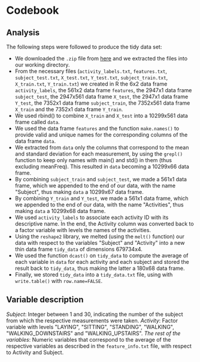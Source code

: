 Codebook
========

## Analysis

The following steps were followed to produce the tidy data set:
 
* We downloaded the `.zip` file from [here](https://d396qusza40orc.cloudfront.net/getdata%2Fprojectfiles%2FUCI%20HAR%20Dataset.zip) and we extracted the files into our working directory.
* From the necessary files (`activity_labels.txt`, `features.txt`, `subject_test.txt`, `X_test.txt`, `Y_test.txt`, `subject_train.txt`, `X_train.txt`, `Y_train.txt`) we created in R the 6x2 data frame `activity_labels`, the 561x2 data frame `features`, the 2947x1 data frame `subject_test`, the 2947x561 data frame `X_test`, the 2947x1 data frame `Y_test`, the 7352x1 data frame `subject_train`, the 7352x561 data frame `X_train` and the 7352x1 data frame `Y_train`. 
* We used rbind() to combine `X_train` and `X_test` into a 10299x561 data frame called `data`.
* We used the data frame `features` and the function `make.names()` to provide valid and unique names for the corresponding columns of the data frame `data`.
* We extracted from `data` only the columns that correspond to the mean and standard deviation for each measurement, by using the `grepl()` function to keep only names with main() and std() in them (thus excluding meanFreq). This resulted in `data` becoming a 10299x66 data frame.
* By combining `subject_train` and `subject_test`, we made a 561x1 data frame, which we appended to the end of our data, with the name "Subject", thus making `data` a 10299x67 data frame.
* By combining `Y_train` and `Y_test`, we made a 561x1 data frame, which we appended to the end of our data, with the name "Activities", thus making `data` a 10299x68 data frame.
* We used `activity_labels` to associate each activity ID with its descriptive name. In the end, the Activity column was converted back to a factor variable with levels the names of the activities.
* Using the `reshape2` library, we melted (using the `melt()` function) our data with respect to the variables "Subject" and "Activity" into a new thin data frame `tidy_data` of dimensions 679734x4.
* We used the function `dcast()` on `tidy_data` to compute the average of each variable in `data` for each activity and each subject and stored the result back to `tidy_data`, thus making the latter a 180x68 data frame. 
* Finally, we stored `tidy_data` into a `tidy_data.txt` file, using with `write.table()` with `row.name=FALSE`.

## Variable description

*Subject*: Integer between 1 and 30, indicating the number of the subject from which the respective measurements were taken.
*Activity*: Factor variable with levels "LAYING", "SITTING", "STANDING", "WALKING", "WALKING_DOWNSTAIRS" and "WALKING_UPSTAIRS".
*The rest of the variables*: Numeric variables that correspond to the average of the respective variables as described in the `feature_info.txt` file, with respect to Activity and Subject.
